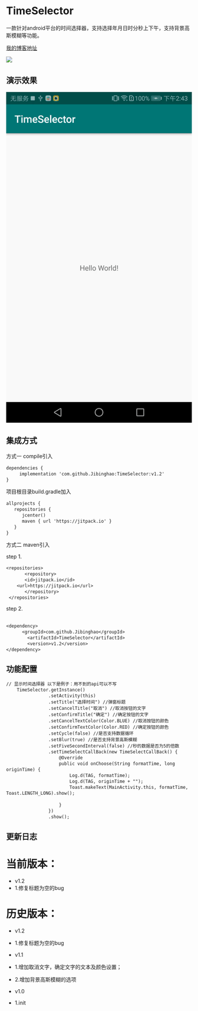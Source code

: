 # TimeSelector
   一款针对android平台的时间选择器，支持选择年月日时分秒上下午，支持背景高斯模糊等功能。<br> 

  [我的博客地址](https://www.jibinghao.com) 
  
[![](https://jitpack.io/v/Jibinghao/TimeSelector.svg)](https://jitpack.io/#Jibinghao/TimeSelector)
  
## 演示效果

![image](https://github.com/Jibinghao/TimeSelector/blob/master/example/example.gif)



## 集成方式

方式一 compile引入

```
dependencies {
     implementation 'com.github.Jibinghao:TimeSelector:v1.2'
}

```

项目根目录build.gradle加入

```
allprojects {
   repositories {
      jcenter()
      maven { url 'https://jitpack.io' }
   }
}
```

方式二 maven引入

step 1.
```
<repositories>
       <repository>
       <id>jitpack.io</id>
	<url>https://jitpack.io</url>
       </repository>
 </repositories>
```
step 2.
```

<dependency>
      <groupId>com.github.Jibinghao</groupId>
	    <artifactId>TimeSelector</artifactId>
	    <version>v1.2</version> 
</dependency>

```
## 功能配置
```
// 显示时间选择器 以下是例子：用不到的api可以不写
    TimeSelector.getInstance()
                .setActivity(this)
                .setTitle("选择时间") //弹窗标题
                .setCancelTitle("取消") //取消按钮的文字
                .setConfirmTitle("确定") //确定按钮的文字
                .setCancelTextColor(Color.BLUE) //取消按钮的颜色
                .setConfirmTextColor(Color.RED) //确定按钮的颜色
                .setCycle(false) //是否支持数据循环
                .setBlur(true) //是否支持背景高斯模糊
                .setFiveSecondInterval(false) //秒的数据是否为5的倍数
                .setTimeSelectCallBack(new TimeSelectCallBack() {
                    @Override
                    public void onChoose(String formatTime, long originTime) {
                        Log.d(TAG, formatTime);
                        Log.d(TAG, originTime + "");
                        Toast.makeText(MainActivity.this, formatTime, Toast.LENGTH_LONG).show();

                    }
                })
                .show();
``` 

## 更新日志

# 当前版本：
* v1.2
* 1.修复标题为空的bug


# 历史版本：
* v1.2
* 1.修复标题为空的bug

* v1.1
* 1.增加取消文字，确定文字的文本及颜色设置；
* 2.增加背景高斯模糊的选项

* v1.0
* 1.init


